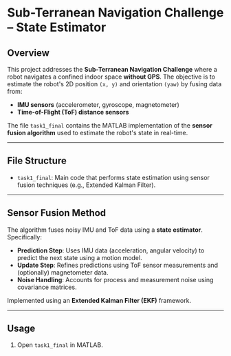 # Sub-Terranean Navigation Challenge – State Estimator

## Overview

This project addresses the **Sub-Terranean Navigation Challenge** where a robot navigates a confined indoor space **without GPS**. The objective is to estimate the robot's 2D position `(x, y)` and orientation `(yaw)` by fusing data from:
- **IMU sensors** (accelerometer, gyroscope, magnetometer)
- **Time-of-Flight (ToF) distance sensors**

The file `task1_final` contains the MATLAB implementation of the **sensor fusion algorithm** used to estimate the robot's state in real-time.

---

## File Structure

- `task1_final`: Main code that performs state estimation using sensor fusion techniques (e.g., Extended Kalman Filter).


---

## Sensor Fusion Method

The algorithm fuses noisy IMU and ToF data using a **state estimator**. Specifically:

- **Prediction Step**: Uses IMU data (acceleration, angular velocity) to predict the next state using a motion model.
- **Update Step**: Refines predictions using ToF sensor measurements and (optionally) magnetometer data.
- **Noise Handling**: Accounts for process and measurement noise using covariance matrices.

Implemented using an **Extended Kalman Filter (EKF)** framework.

---

## Usage

1. Open `task1_final` in MATLAB.
